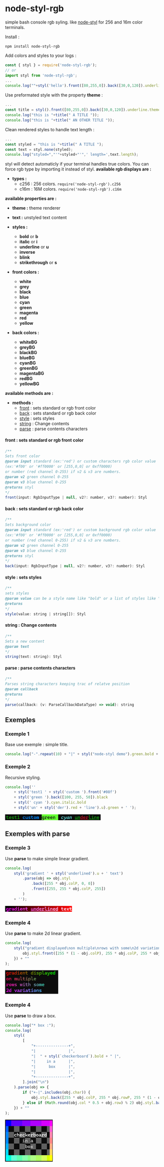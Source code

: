 # node-styl-rgb
simple bash console rgb syling. like [node-styl](https://www.npmjs.com/package/node-styl)
 for 256 and 16m color terminals.

 Install :

 ```
 npm install node-styl-rgb
 ```


Add colors and styles to your logs :
```javascript
const { styl } = require('node-styl-rgb');
// or
import styl from 'node-styl-rgb';
...
console.log(""+styl('hello').front([80,255,0]).back([30,0,120]).underline);

```

 Use preformated style with the property **theme** :
```javascript
...
const title = styl().front([80,255,0]).back([30,0,120]).underline.theme;
console.log("this is "+title(" A TITLE "));
console.log("this is "+title(" AN OTHER TITLE "));
```

 Clean rendered styles to handle text length :
 ```javascript
 ...
 const styled = "this is "+title(" A TITLE ");
 const text = styl.none(styled);
 console.log("styled=","'"+styled+"'",' length=',text.length);
 ```


styl will detect automaticly if your terminal handles true colors.
You can force rgb type by importing it instead of styl.
**available rgb displays are :**
* **types :**
	* c256 : 256 colors. ```require('node-styl-rgb').c256 ```
	* c16m : 16M colors. ```require('node-styl-rgb').c16m ```


**available properties are :**

* **theme :** theme renderer

* **text :** unstyled text content

* **styles :**
	* **bold** or **b**
	* **italic** or **i**
	* **underline** or **u**
	* **inverse**
	* **blink**
	* **strikethrough** or **s**

* **front colors :**
	* **white**
	* **grey**
	* **black**
	* **blue**
	* **cyan**
	* **green**
	* **magenta**
	* **red**
	* **yellow**

* **back colors :**
	* **whiteBG**
	* **greyBG**
	* **blackBG**
	* **blueBG**
	* **cyanBG**
	* **greenBG**
	* **magentaBG**
	* **redBG**
	* **yellowBG**

**available methods are :**
	
<!-- methods [ -->
* **methods :**
	 * [front](#method_front) : sets standard or rgb front color
	 * [back](#method_back) : sets standard or rgb back color
	 * [style](#method_style) : sets styles
	 * [string](#method_string) : Change contents
	 * [parse](#method_parse) : parse contents characters

#### <a name="method_front"></a> **front** : sets standard or rgb front color
```javascript
/**
Sets front color
@param input standard (ex:'red') or custom characters rgb color value
(ex:'#f00' or '#ff0000' or [255,0,0] or 0xff0000)
or number (red channel 0-255) if v2 & v3 are numbers.
@param v2 green channel 0-255
@param v3 blue channel 0-255
@returns styl
*/
front(input: RgbInputType | null, v2?: number, v3?: number): Styl
```
#### <a name="method_back"></a> **back** : sets standard or rgb back color
```javascript
/**
Sets background color
@param input standard (ex:'red') or custom background rgb color value
(ex:'#f00' or '#ff0000' or [255,0,0] or 0xff0000)
or number (red channel 0-255) if v2 & v3 are numbers.
@param v2 green channel 0-255
@param v3 blue channel 0-255
@returns styl
*/
back(input: RgbInputType | null, v2?: number, v3?: number): Styl
```
#### <a name="method_style"></a> **style** : sets styles
```javascript
/**
sets styles
@param value can be a style name like "bold" or a list of styles like "bold,i,u" or ["bold","i","u"]
@returns
*/
style(value: string | string[]): Styl
```
#### <a name="method_string"></a> **string** : Change contents
```javascript
/**
Sets a new content
@param text
*/
string(text: string): Styl
```
#### <a name="method_parse"></a> **parse** : parse contents characters
```javascript
/**
Parses string characters keeping trac of relatve position
@param callback
@returns
*/
parse(callback: (v: ParseCallbackDataType) => void): string
```

<!-- ] methods -->
## Exemples

### Exemple 1
Base use exemple : simple title.
```javascript
console.log("-".repeat(10) + "|" + styl("node-styl demo").green.bold + "|" + "-".repeat(10));
```

### Exemple 2
Recursive styling.
```javascript
console.log('' 
	+ styl('test1 ' + styl('custom ').front('#08f')
	+ styl('green ').back([100, 255, 50]).black
	+ styl(' cyan ').cyan.italic.bold
	+ styl('un' + styl('der').red + 'line').u).green + ' ');
```
![image info](./imgs/exemple0.png)


## Exemples with **parse**

### Exemple 3
Use **parse** to make simple linear gradient.
```javascript
console.log(
	styl('gradient ' + styl('underlined').u + ' text')
		.parse(obj => obj.styl
			.back([255 * obj.colP, 0, 0])
			.front([255, 255 * obj.colP, 255])
		)
	+ '');
```

![image info](./imgs/exemple1.png)


### Exemple 4
Use **parse** to make 2d linear gradient.
```javascript
console.log(
	styl("gradient displayed\non multiple\nrows with some\n2d variations").parse(obj => {
		obj.styl.front([255 * (1 - obj.colP), 255 * obj.colP, 255 * obj.rowP]);
	}) + ""
);
```
![image info](./imgs/exemple2.png)


### Exemple 4
Use **parse** to draw a box.
```javascript
console.log("* box :");
console.log(
	styl(
		[
			"+---------------+",
			"|               |",
			"|  " + styl(`checkerboard`).bold + " |",
			"|     in a      |",
			"|      box      |",
			"|               |",
			"+---------------+",
		].join("\n")
	).parse(obj => {
		if ("+-|".includes(obj.char)) {
			obj.styl.back([255 * obj.colP, 255 * obj.rowP, 255 * (1 - obj.colP * obj.rowP)]).hidden;
		} else if (Math.round(obj.col * 0.5 + obj.row) % 2) obj.styl.back("#444");
	}) + ""
);
```
![image info](./imgs/exemple3.png)